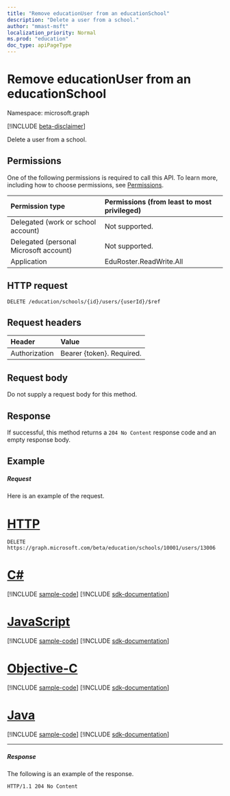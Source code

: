 ```yaml
---
title: "Remove educationUser from an educationSchool"
description: "Delete a user from a school."
author: "mmast-msft"
localization_priority: Normal
ms.prod: "education"
doc_type: apiPageType
---
```


# Remove educationUser from an educationSchool

Namespace: microsoft.graph

[!INCLUDE [beta-disclaimer](../../includes/beta-disclaimer.md)]

Delete a user from a school.

## Permissions

One of the following permissions is required to call this API. To learn more, including how to choose permissions, see [Permissions](/graph/permissions-reference).

| Permission type                        | Permissions (from least to most privileged) |
| :------------------------------------- | :------------------------------------------ |
| Delegated (work or school account)     | Not supported.                              |
| Delegated (personal Microsoft account) | Not supported.                              |
| Application                            | EduRoster.ReadWrite.All                     |

## HTTP request

<!-- { "blockType": "ignored" } -->
```http
DELETE /education/schools/{id}/users/{userId}/$ref
```

## Request headers

| Header        | Value                     |
| :------------ | :------------------------ |
| Authorization | Bearer {token}. Required. |

## Request body

Do not supply a request body for this method.

## Response

If successful, this method returns a `204 No Content` response code and an empty response body.

## Example

##### Request

Here is an example of the request.


# [HTTP](#tab/http)
<!-- {
  "blockType": "request",
  "name": "create_educationclass_from_educationschool_4"
}-->

```http
DELETE https://graph.microsoft.com/beta/education/schools/10001/users/13006
```
# [C#](#tab/csharp)
[!INCLUDE [sample-code](../includes/snippets/csharp/create-educationclass-from-educationschool-4-csharp-snippets.md)]
[!INCLUDE [sdk-documentation](../includes/snippets/snippets-sdk-documentation-link.md)]

# [JavaScript](#tab/javascript)
[!INCLUDE [sample-code](../includes/snippets/javascript/create-educationclass-from-educationschool-4-javascript-snippets.md)]
[!INCLUDE [sdk-documentation](../includes/snippets/snippets-sdk-documentation-link.md)]

# [Objective-C](#tab/objc)
[!INCLUDE [sample-code](../includes/snippets/objc/create-educationclass-from-educationschool-4-objc-snippets.md)]
[!INCLUDE [sdk-documentation](../includes/snippets/snippets-sdk-documentation-link.md)]

# [Java](#tab/java)
[!INCLUDE [sample-code](../includes/snippets/java/create-educationclass-from-educationschool-4-java-snippets.md)]
[!INCLUDE [sdk-documentation](../includes/snippets/snippets-sdk-documentation-link.md)]

---


##### Response

The following is an example of the response. 

<!-- {
  "blockType": "response"
} -->

```http
HTTP/1.1 204 No Content
```

<!-- uuid: 8fcb5dbc-d5aa-4681-8e31-b001d5168d79
2015-10-25 14:57:30 UTC -->
<!--
{
  "type": "#page.annotation",
  "description": "Create educationClass",
  "keywords": "",
  "section": "documentation",
  "tocPath": "",
  "suppressions": []
}
-->


